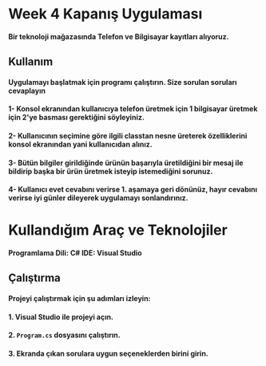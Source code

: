 #   Week 4 Kapanış Uygulaması

#### Bir teknoloji mağazasında Telefon ve Bilgisayar kayıtları alıyoruz.

## Kullanım

#### Uygulamayı başlatmak için programı çalıştırın. Size sorulan soruları cevaplayın

#### 1- Konsol ekranından kullanıcıya telefon üretmek için 1 bilgisayar üretmek için 2'ye basması gerektiğini söyleyiniz.

#### 2- Kullanıcının seçimine göre ilgili classtan nesne üreterek özelliklerini konsol ekranından yani kullanıcıdan alınız.

#### 3- Bütün bilgiler girildiğinde ürünün başarıyla üretildiğini bir mesaj ile bildirip başka bir ürün üretmek isteyip istemediğini sorunuz.

#### 4- Kullanıcı evet cevabını verirse 1. aşamaya geri dönünüz, hayır cevabını verirse iyi günler dileyerek uygulamayı sonlandırınız.

#  Kullandığım Araç ve Teknolojiler

 #### Programlama Dili: C# IDE: Visual Studio

 ## Çalıştırma

#### Projeyi çalıştırmak için şu adımları izleyin:

#### 1. Visual Studio  ile projeyi açın.
#### 2. `Program.cs` dosyasını çalıştırın.
#### 3. Ekranda çıkan sorulara uygun seçeneklerden birini girin.
